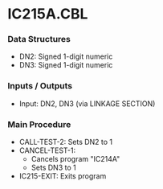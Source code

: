# IC215A.CBL

### Data Structures
- DN2: Signed 1-digit numeric
- DN3: Signed 1-digit numeric

### Inputs / Outputs
- Input: DN2, DN3 (via LINKAGE SECTION)

### Main Procedure
- CALL-TEST-2: Sets DN2 to 1
- CANCEL-TEST-1:
  - Cancels program "IC214A"
  - Sets DN3 to 1
- IC215-EXIT: Exits program